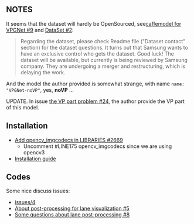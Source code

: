 ## NOTES

It seems that the dataset will hardly be OpenSourced, see[caffemodel for VPGNet #9](https://github.com/SeokjuLee/VPGNet/issues/9) and [DataSet #2](https://github.com/SeokjuLee/VPGNet/issues/2):

> Regarding the dataset, please check Readme file ("Dataset contact" section) for the dataset questions. It turns out that Samsung wants to have an exclusive control who gets the dataset. Good luck!
> The dataset will be available, but currently is being reviewed by Samsung company. They are undergoing a merger and restructuring, which is delaying the work.

And the model the author provided is somewhat strange, with name `name: "VPGNet-noVP"`, yes, **noVP** ...

UPDATE. In issue [the VP part problem #24](https://github.com/SeokjuLee/VPGNet/issues/24), the author provide the VP part of this model.

## Installation

* [Add opencv_imgcodecs in LIBRARIES #2669](https://github.com/BVLC/caffe/pull/2669/files)
    - Uncomment #LINE175 opencv_imgcodecs since we are using opencv3
* [Installation guide](https://github.com/MiaoDX/system_configuration/blob/master/install_caffe.md)

## Codes

Some nice discuss issues:

* [issues/4](https://github.com/SeokjuLee/VPGNet/issues/4)
* [About post-processing for lane visualization #5](https://github.com/SeokjuLee/VPGNet/issues/5)
* [Some questions about lane post-processing #8](https://github.com/SeokjuLee/VPGNet/issues/8)